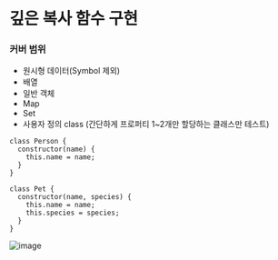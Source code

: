 ﻿# 깊은 복사 함수 구현

 ### 커버 범위
 - 원시형 데이터(Symbol 제외)
 - 배열
 - 일반 객체
 - Map
 - Set
 - 사용자 정의 class (간단하게 프로퍼티 1~2개만 할당하는 클래스만 테스트)
```
class Person {
  constructor(name) {
    this.name = name;
  }
}

class Pet {
  constructor(name, species) {
    this.name = name;
    this.species = species;
  }
}
```
![image](https://github.com/user-attachments/assets/48c9b561-5da0-41ac-9977-5867921037c8)

